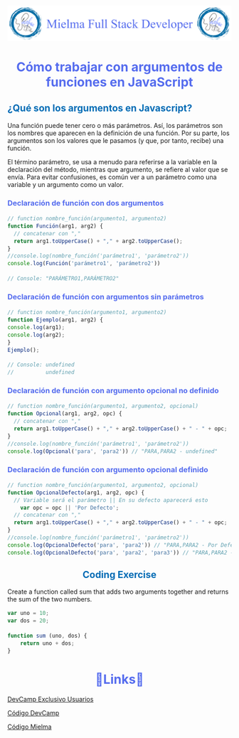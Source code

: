 ![Logo Mielma](/Logo/Logo_Encabezado.png)

# <center><b><font color="#556CEE">Cómo trabajar con argumentos de funciones en JavaScript</font></b>

## <b><font color="#006cb5">¿Qué son los argumentos en Javascript?</font></b>

Una función puede tener cero o más parámetros. Así, los parámetros son los nombres que aparecen en la definición de una función. Por su parte, los argumentos son los valores que le pasamos (y que, por tanto, recibe) una función.

El término parámetro, se usa a menudo para referirse a la variable en la declaración del método, mientras que argumento, se refiere al valor que se envía. Para evitar confusiones, es común ver a un parámetro como una variable y un argumento como un valor.

### <font color="#556CEE">Declaración de función con dos argumentos</font>

```js
// function nombre_función(argumento1, argumento2)
function Función(arg1, arg2) {
  // concatenar con ","
  return arg1.toUpperCase() + "," + arg2.toUpperCase();
}
//console.log(nombre_función('parámetro1', 'parámetro2'))
console.log(Función('parámetro1', 'parámetro2'))

// Console: "PARÁMETRO1,PARÁMETRO2"
```
### <font color="#556CEE">Declaración de función con argumentos sin parámetros</font>

```js
// function nombre_función(argumento1, argumento2)
function Ejemplo(arg1, arg2) {
console.log(arg1);
console.log(arg2);
}
Ejemplo();

// Console: undefined
//          undefined
```
### <font color="#556CEE">Declaración de función con argumento opcional no definido</font>
```js
// function nombre_función(argumento1, argumento2, opcional)
function Opcional(arg1, arg2, opc) {
  // concatenar con ","
  return arg1.toUpperCase() + "," + arg2.toUpperCase() + " - " + opc;
}
//console.log(nombre_función('parámetro1', 'parámetro2'))
console.log(Opcional('para', 'para2')) // "PARA,PARA2 - undefined"
```

### <font color="#556CEE">Declaración de función con argumento opcional definido</font>

```js
// function nombre_función(argumento1, argumento2, opcional)
function OpcionalDefecto(arg1, arg2, opc) {
  // Variable será el parámetro || En su defecto aparecerá esto
    var opc = opc || 'Por Defecto';
  // concatenar con ","
  return arg1.toUpperCase() + "," + arg2.toUpperCase() + " - " + opc;
}
//console.log(nombre_función('parámetro1', 'parámetro2'))
console.log(OpcionalDefecto('para', 'para2')) // "PARA,PARA2 - Por Defecto"
console.log(OpcionalDefecto('para', 'para2', 'para3')) // "PARA,PARA2 - para3"
```


## <center><b><font color="#006cb5">Coding Exercise</font></b>
Create a function called sum that adds two arguments together and returns the sum of the two numbers.
```js
var uno = 10;
var dos = 20;

function sum (uno, dos) {
    return uno + dos;
}
```


# <center><b><font color="#556CEE">🔗Links🔗</font></b>

[DevCamp Exclusivo Usuarios](https://basque.devcamp.com/pt-full-stack-development-javascript-python-react/guide/how-to-work-function-arguments-javascript)  

[Código DevCamp](https://github.com/rails-camp/javascript-programming/blob/master/section_d_04_function_arguments.js)

[Código Mielma](https://codepen.io/ElizabethMaranon/pen/eYaWLaw)